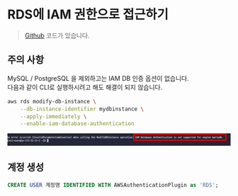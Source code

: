 # RDS에 IAM 권한으로 접근하기

> [Github](https://github.com/jojoldu/income-bot) 코드가 있습니다.


## 주의 사항

MySQL / PostgreSQL 을 제외하고는 IAM DB 인증 옵션이 없습니다.  
다음과 같이 CLI로 실행하시려고 해도 해결이 되지 않습니다.

```bash
aws rds modify-db-instance \
    --db-instance-identifier mydbinstance \
    --apply-immediately \
    --enable-iam-database-authentication
```


![exception](./images/exception.jpg)


## 계정 생성

```sql
CREATE USER 계정명 IDENTIFIED WITH AWSAuthenticationPlugin as 'RDS';
```